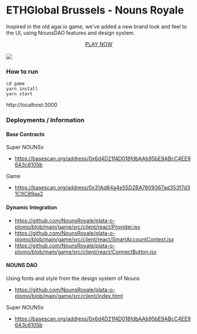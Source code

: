 # ETHGlobal Brussels - Nouns Royale

Inspired in the old agar.io game, we've added a new brand look and feel to the UI, using NounsDAO features and design system.

<center>
  <a href="https://nounsroyale.xyz" target="_blank">PLAY NOW</a>
  <br/>
</center>
<br/>
<img src="https://res.cloudinary.com/brunoeleodoro/image/upload/v1720937152/Screenshot_2024-07-13_at_21.00.16_1.png"/>

### How to run

```
cd game
yarn install
yarn start
```

http://localhost:3000

### Deployments / Information

#### Base Contracts 

Super NOUNSx
- https://basescan.org/address/0x6d4D21f4D018fdbAAb95bE9ABcC4EE96A3c6105b

Game
- https://basescan.org/address/0x31Ad84a4e55D2BA7609367ad353f7d31C9C89aa2

#### Dynamic Integration

- https://github.com/NounsRoyale/plata-o-plomo/blob/main/game/src/client/react/Provider.jsx
- https://github.com/NounsRoyale/plata-o-plomo/blob/main/game/src/client/react/SmartAccountContext.jsx
- https://github.com/NounsRoyale/plata-o-plomo/blob/main/game/src/client/react/ConnectButton.jsx

#### NOUNS DAO

Using fonts and style from the design system of Nouns
- https://github.com/NounsRoyale/plata-o-plomo/blob/main/game/src/client/index.html

Super NOUNSx
- https://basescan.org/address/0x6d4D21f4D018fdbAAb95bE9ABcC4EE96A3c6105b
